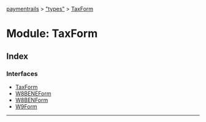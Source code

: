 [paymentrails](../README.md) > ["types"](../modules/_types_.md) > [TaxForm](../modules/_types_.taxform.md)



# Module: TaxForm

## Index

### Interfaces

* [TaxForm](../interfaces/_types_.taxform.taxform.md)
* [W8BENEForm](../interfaces/_types_.taxform.w8beneform.md)
* [W8BENForm](../interfaces/_types_.taxform.w8benform.md)
* [W9Form](../interfaces/_types_.taxform.w9form.md)



---

